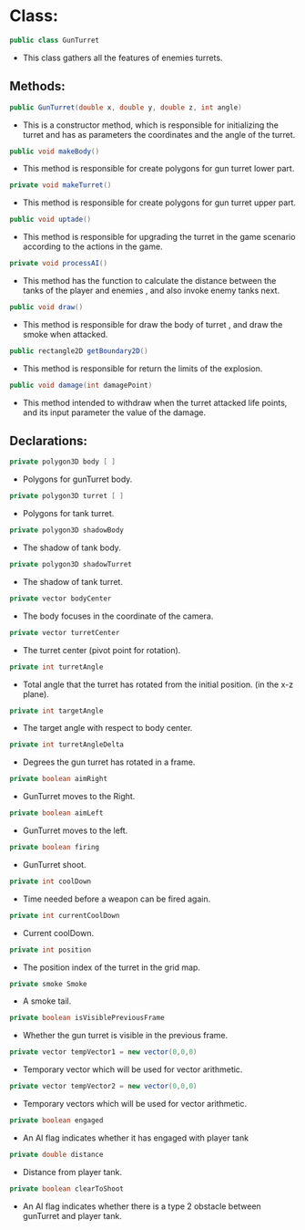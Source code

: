 # Class:

```java
public class GunTurret
```

* This class gathers all the features of enemies turrets.

## Methods:

```java
public GunTurret(double x, double y, double z, int angle)
```  

* This is a constructor method, which is responsible for initializing the turret and has as parameters the coordinates and the angle of the turret.

```java
public void makeBody()
```

* This method is responsible for create polygons for gun turret lower part.

```java
private void makeTurret()
```

* This method is responsible for create polygons for gun turret upper part.

```java
public void uptade()
```

* This method is responsible for upgrading the turret in the game scenario according to the actions in the game.

```java
private void processAI()
```

* This method has the function to calculate the distance between the tanks of the player and enemies , and also invoke enemy tanks next.

```java
public void draw()
```

* This method is responsible for draw the body of turret , and draw the smoke when attacked.

```java
public rectangle2D getBoundary2D()
```

* This method is responsible for return the limits of the explosion.

```java
public void damage(int damagePoint)
```

* This method intended to withdraw when the turret attacked life points, and its input parameter the value of the damage.

## Declarations:

```java
private polygon3D body [ ]
```
* Polygons for gunTurret body.

```java
private polygon3D turret [ ]
```
* Polygons for tank turret.

```java
private polygon3D shadowBody
```
* The shadow of tank body.

```java
private polygon3D shadowTurret
```
* The shadow of tank turret.

```java
private vector bodyCenter
```
* The body focuses in the coordinate of the camera.

```java  
private vector turretCenter
```
* The turret center (pivot point for rotation).

```java
private int turretAngle
```
* Total angle that the turret has rotated from the initial position. (in the x-z plane).

```java
private int targetAngle
```
* The target angle with respect to body center.

```java
private int turretAngleDelta
```
* Degrees the  gun turret has rotated in a frame.

```java
private boolean aimRight
```
* GunTurret moves to the Right.

```java
private boolean aimLeft
```
* GunTurret moves to the left.

```java
private boolean firing
```
* GunTurret shoot.

```java
private int coolDown
```
* Time needed before a weapon can be fired again.

```java
private int currentCoolDown
```
* Current coolDown.

```java
private int position
```
* The position index of the turret  in the grid map.

```java
private smoke Smoke
```
* A smoke tail.

```java
private boolean isVisiblePreviousFrame
```
* Whether the gun turret is visible in the previous frame.

```java
private vector tempVector1 = new vector(0,0,0)
```
* Temporary vector which will be used for vector arithmetic.

```java
private vector tempVector2 = new vector(0,0,0)
```
* Temporary vectors which will be used for vector arithmetic.

```java
private boolean engaged
```
* An AI flag  indicates whether it has engaged with player tank

```java
private double distance
```
* Distance from player tank.

```java
private boolean clearToShoot
```
* An AI flag indicates whether there is a type 2 obstacle between gunTurret and player tank.
